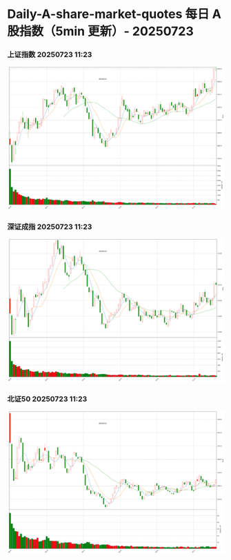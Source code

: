 
# Daily-A-share-market-quotes 每日 A 股指数（5min 更新）- 20250723

### 上证指数 20250723 11:23
![](./fig/2025/7/20250723-sh000001.png)

### 深证成指 20250723 11:23
![](./fig/2025/7/20250723-sz399001.png)

### 北证50 20250723 11:23
![](./fig/2025/7/20250723-bj899050.png)
